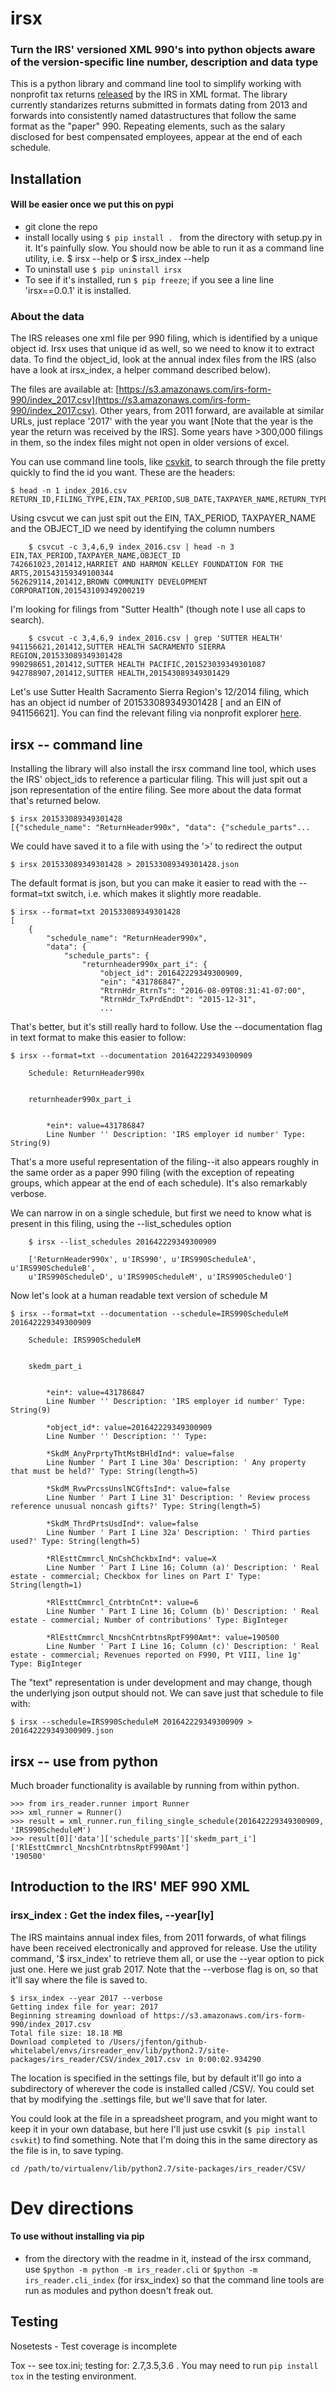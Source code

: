 # irsx
### Turn the IRS' versioned XML 990's into python objects aware of the version-specific line number, description and data type 

This is a python library and command line tool to simplify working with nonprofit tax returns [released](https://aws.amazon.com/public-datasets/irs-990/) by the IRS in XML format. The library currently standarizes returns submitted in formats dating from 2013 and forwards into consistently named datastructures that follow the same format as the "paper" 990. Repeating elements, such as the salary disclosed for best compensated employees, appear at the end of each schedule.

## Installation

#### Will be easier once we put this on pypi
 
- git clone the repo 
- install locally using `$ pip install . ` from the directory with setup.py in it. It's painfully slow. You should now be able to run it as a command line utility, i.e. $ irsx --help or $ irsx_index --help
- To uninstall use `$ pip uninstall irsx`
- To see if it's installed, run `$ pip freeze`; if you see a line line 'irsx==0.0.1' it is installed. 


### About the data

The IRS releases one xml file per 990 filing, which is identified by a unique object id. Irsx uses that unique id as well, so we need to know it to extract data. To find the object\_id, look at the annual index files from the IRS (also have a look at irsx_index, a helper command described below).

The files are available at: [https://s3.amazonaws.com/irs-form-990/index_2017.csv](https://s3.amazonaws.com/irs-form-990/index_2017.csv). Other years, from 2011 forward, are available at similar URLs, just replace '2017' with the year you want [Note that the year is the year the return was received by the IRS]. Some years have >300,000 filings in them, so the index files might not open in older versions of excel.

You can use command line tools, like [csvkit](https://csvkit.readthedocs.io/en/1.0.2/), to search through the file pretty quickly to find the id you want. These are the headers:

	$ head -n 1 index_2016.csv 
	RETURN_ID,FILING_TYPE,EIN,TAX_PERIOD,SUB_DATE,TAXPAYER_NAME,RETURN_TYPE,DLN,OBJECT_ID

Using csvcut we can just spit out the EIN, TAX\_PERIOD, TAXPAYER\_NAME and the OBJECT\_ID we need by identifying the column numbers 

		$ csvcut -c 3,4,6,9 index_2016.csv | head -n 3
	EIN,TAX_PERIOD,TAXPAYER_NAME,OBJECT_ID
	742661023,201412,HARRIET AND HARMON KELLEY FOUNDATION FOR THE ARTS,201543159349100344
	562629114,201412,BROWN COMMUNITY DEVELOPMENT CORPORATION,201543109349200219


I'm looking for filings from "Sutter Health" (though note I use all caps to search). 

		$ csvcut -c 3,4,6,9 index_2016.csv | grep 'SUTTER HEALTH'
	941156621,201412,SUTTER HEALTH SACRAMENTO SIERRA REGION,201533089349301428
	990298651,201412,SUTTER HEALTH PACIFIC,201523039349301087
	942788907,201412,SUTTER HEALTH,201543089349301429

Let's use Sutter Health Sacramento Sierra Region's 12/2014 filing, which has an object id number of 201533089349301428 [ and an EIN of 941156621]. You can find the relevant filing via nonprofit explorer [here](https://projects.propublica.org/nonprofits/organizations/941156621). 

## irsx -- command line
Installing the library will also install the irsx command line tool, which uses the IRS' object_ids to reference a particular filing. This will just spit out a json representation of the entire filing. See more about the data format that's returned below.

	$ irsx 201533089349301428
	[{"schedule_name": "ReturnHeader990x", "data": {"schedule_parts"...

We could have saved it to a file with using the '>' to redirect the output

	$ irsx 201533089349301428 > 201533089349301428.json
		
The default format is json, but you can make it easier to read with the --format=txt switch, i.e. which makes it slightly more readable.

	$ irsx --format=txt 201533089349301428
	[
	    {
	        "schedule_name": "ReturnHeader990x",
	        "data": {
	            "schedule_parts": {
	                "returnheader990x_part_i": {
	                    "object_id": 201642229349300909,
	                    "ein": "431786847",
	                    "RtrnHdr_RtrnTs": "2016-08-09T08:31:41-07:00",
	                    "RtrnHdr_TxPrdEndDt": "2015-12-31",
	                    ...
	                    
That's better, but it's still really hard to follow. Use the --documentation flag in text format to make this easier to follow: 

	$ irsx --format=txt --documentation 201642229349300909

		Schedule: ReturnHeader990x
		
		
		returnheader990x_part_i
		
		
			*ein*: value=431786847 
			Line Number '' Description: 'IRS employer id number' Type: String(9)

		
That's a more useful representation of the filing--it also appears roughly in the same order as a paper 990 filing (with the exception of repeating groups, which appear at the end of each schedule). It's also remarkably verbose.

We can narrow in on a single schedule, but first we need to know what is present in this filing, using the --list_schedules option
		 
	
		$ irsx --list_schedules 201642229349300909
	
		['ReturnHeader990x', u'IRS990', u'IRS990ScheduleA', u'IRS990ScheduleB', 
		u'IRS990ScheduleD', u'IRS990ScheduleM', u'IRS990ScheduleO']
	
Now let's look at a human readable text version of schedule M

	$ irsx --format=txt --documentation --schedule=IRS990ScheduleM 201642229349300909

		Schedule: IRS990ScheduleM
		
		
		skedm_part_i
		
		
			*ein*: value=431786847 
			Line Number '' Description: 'IRS employer id number' Type: String(9)
		
			*object_id*: value=201642229349300909 
			Line Number '' Description: '' Type: 
		
			*SkdM_AnyPrprtyThtMstBHldInd*: value=false 
			Line Number ' Part I Line 30a' Description: ' Any property that must be held?' Type: String(length=5)
		
			*SkdM_RvwPrcssUnslNCGftsInd*: value=false 
			Line Number ' Part I Line 31' Description: ' Review process reference unusual noncash gifts?' Type: String(length=5)
		
			*SkdM_ThrdPrtsUsdInd*: value=false 
			Line Number ' Part I Line 32a' Description: ' Third parties used?' Type: String(length=5)
		
			*RlEsttCmmrcl_NnCshChckbxInd*: value=X 
			Line Number ' Part I Line 16; Column (a)' Description: ' Real estate - commercial; Checkbox for lines on Part I' Type: String(length=1)
		
			*RlEsttCmmrcl_CntrbtnCnt*: value=6 
			Line Number ' Part I Line 16; Column (b)' Description: ' Real estate - commercial; Number of contributions' Type: BigInteger
		
			*RlEsttCmmrcl_NncshCntrbtnsRptF990Amt*: value=190500 
			Line Number ' Part I Line 16; Column (c)' Description: ' Real estate - commercial; Revenues reported on F990, Pt VIII, line 1g' Type: BigInteger


The "text" representation is under development and may change, though the underlying json output should not. We can save just that schedule to file with:

	$ irsx --schedule=IRS990ScheduleM 201642229349300909 > 201642229349300909.json



## irsx -- use from python

Much broader functionality is available by running from within python.


	>>> from irs_reader.runner import Runner
	>>> xml_runner = Runner()
	>>> result = xml_runner.run_filing_single_schedule(201642229349300909, 'IRS990ScheduleM')
	>>> result[0]['data']['schedule_parts']['skedm_part_i']['RlEsttCmmrcl_NncshCntrbtnsRptF990Amt']
	'190500' 



## Introduction to the IRS' MEF 990 XML

### irsx_index : Get the index files, --year[ly]

The IRS maintains annual index files, from 2011 forwards, of what filings have been received electronically and approved for release. Use the utility command, '$ irsx_index' to retrieve them all, or use the --year option to pick just one. Here we just grab 2017. Note that the --verbose flag is on, so that it'll say where the file is saved to. 

	$ irsx_index --year 2017 --verbose
	Getting index file for year: 2017
	Beginning streaming download of https://s3.amazonaws.com/irs-form-990/index_2017.csv
	Total file size: 18.18 MB
	Download completed to /Users/jfenton/github-whitelabel/envs/irsreader_env/lib/python2.7/site-packages/irs_reader/CSV/index_2017.csv in 0:00:02.934290

The location is specified in the settings file, but by default it'll go into a subdirectory of wherever the code is installed called /CSV/. You could set that by modifying the .settings file, but we'll save that for later.

 You could look at the file in a spreadsheet program, and you might want to keep it in your own database, but here I'll just use csvkit (`$ pip install csvkit`) to find something. Note that I'm doing this in the same directory as the file is in, to save typing. 
 
	cd /path/to/virtualenv/lib/python2.7/site-packages/irs_reader/CSV/
	


# Dev directions

#### To use without installing via pip

- from the directory with the readme in it, instead of the irsx command, use `$python -m python -m irs_reader.cli` or `$python -m irs_reader.cli_index` (for irsx_index) so that the command line tools are run as modules and python doesn't freak out. 


## Testing

Nosetests - Test coverage is incomplete

Tox -- see tox.ini; testing for: 2.7,3.5,3.6 . You may need to run `pip install tox` in the testing environment. 

